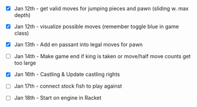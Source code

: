 - [x] Jan 12th - get valid moves for jumping pieces and pawn (sliding w. max depth)
- [x] Jan 12th - visualize possible moves (remember toggle blue in game class)
- [x] Jan 13th - Add en passant into legal moves for pawn
- [ ] Jan 14th - Make game end if king is taken or move/half move counts get too large
- [x] Jan 16th - Castling & Update castling rights
- [ ] Jan 17th  - connect stock fish to play against

- [ ] Jan 18th - Start on engine in Racket